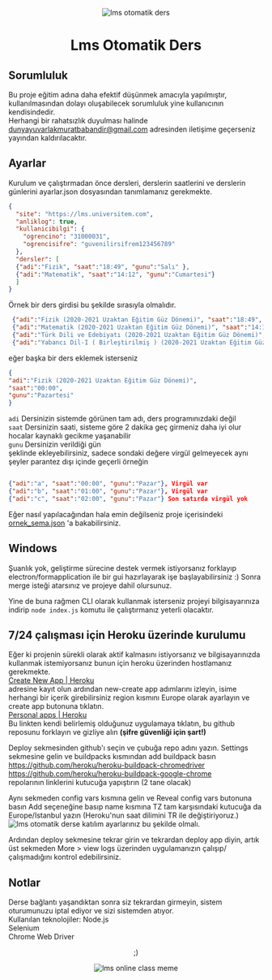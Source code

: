 <p align="center">
<p align="center" href="#">
 <img alt="lms otomatik ders" src="https://i.ibb.co/sjPG3ZV/Yeni-Proje.png">
</p>

<center ><h1>
Lms Otomatik Ders
</h1> </center>

## Sorumluluk
Bu proje eğitim adına daha efektif düşünmek amacıyla yapılmıştır, kullanılmasından dolayı oluşabilecek sorumluluk yine kullanıcının kendisindedir.
<br>Herhangi bir rahatsızlık duyulması halinde dunyayuvarlakmuratbabandir@gmail.com adresinden iletişime geçerseniz yayından kaldırılacaktır.

## Ayarlar

Kurulum ve çalıştırmadan önce dersleri, derslerin saatlerini ve derslerin günlerini ayarlar.json dosyasından tanımlamanız gerekmekte.
````json
{
  "site": "https://lms.universitem.com",
  "anliklog": true,
  "kullanicibilgi": {
    "ogrencino": "31000031",
    "ogrencisifre": "guvenilirsifrem123456789"
  },
  "dersler": [
  {"adi":"Fizik", "saat":"18:49", "gunu":"Salı" },
  {"adi":"Matematik", "saat":"14:12", "gunu":"Cumartesi"}
  ]
}

````

Örnek bir ders girdisi bu şekilde sırasıyla olmalıdır.
````json
 {"adi":"Fizik (2020-2021 Uzaktan Eğitim Güz Dönemi)", "saat":"18:49", "gunu":"Salı" },
 {"adi":"Matematik (2020-2021 Uzaktan Eğitim Güz Dönemi)", "saat":"14:12", "gunu":"Pazartesi"},
 {"adi":"Türk Dili ve Edebiyatı (2020-2021 Uzaktan Eğitim Güz Dönemi)", "saat":"14:12", "gunu":"Cumartesi"},
 {"adi":"Yabancı Dil-I ( Birleştirilmiş ) (2020-2021 Uzaktan Eğitim Güz Dönemi)"}

````

eğer başka bir ders eklemek isterseniz 
````json
{
"adi":"Fizik (2020-2021 Uzaktan Eğitim Güz Dönemi)", 
"saat":"00:00", 
"gunu":"Pazartesi" 
} 

````
```adi``` Dersinizin sistemde görünen tam adı, ders programınızdaki değil<br>
```saat``` Dersinizin saati, sisteme göre 2 dakika geç girmeniz daha iyi olur hocalar kaynaklı gecikme yaşanabilir<br>
```gunu``` Dersinizin verildiği gün<br>
şeklinde ekleyebilirsiniz, sadece sondaki değere virgül gelmeyecek aynı şeyler parantez dışı içinde geçerli örneğin<br>
````json

{"adi":"a", "saat":"00:00", "gunu":"Pazar"}, Virgül var
{"adi":"b", "saat":"01:00", "gunu":"Pazar"}, Virgül var
{"adi":"c", "saat":"02:00", "gunu":"Pazar"} Son satırda virgül yok
````
Eğer nasıl yapılacağından hala emin değilseniz proje içerisindeki [ornek_sema.json](https://google.com) 'a bakabilirsiniz.

## Windows 
Şuanlık yok, geliştirme sürecine destek vermek istiyorsanız forklayıp electron/formapplication ile bir gui hazırlayarak işe başlayabilirsiniz :) Sonra merge isteği atarsınız ve projeye dahil olursunuz.

Yine de buna rağmen CLI olarak kullanmak isterseniz projeyi bilgisayarınıza indirip `node index.js` komutu ile çalıştırmanız yeterli olacaktır. 


## 7/24 çalışması için Heroku üzerinde kurulumu

Eğer ki projenin sürekli olarak aktif kalmasını istiyorsanız ve bilgisayarınızda kullanmak istemiyorsanız bunun için heroku üzerinden hostlamanız gerekmekte.<br>
[Create New App | Heroku](https://dashboard.heroku.com/new-app)<br>
adresine kayıt olun ardından new-create app adımlarını izleyin, isime herhangi bir içerik girebilirsiniz region kısmını Europe olarak ayarlayın ve create app butonuna tıklatın.<br>
[Personal apps | Heroku](https://dashboard.heroku.com/apps)<br>
Bu linkten kendi belirlemiş olduğunuz uygulamaya tıklatın, bu github reposunu forklayın ve gizliye alın **(şifre güvenliği için şart!)** 

Deploy sekmesinden github'ı seçin ve çubuğa repo adını yazın. 
Settings sekmesine gelin ve buildpacks kısmından add buildpack basın<br>
https://github.com/heroku/heroku-buildpack-chromedriver <br>
https://github.com/heroku/heroku-buildpack-google-chrome <br>
repolarının linklerini kutucuğa yapıştırın (2 tane olacak)

Aynı sekmeden config vars kısmına gelin ve Reveal config vars butonuna basın 
Add seçeneğine basıp name kısmına TZ tam karşısındaki kutucuğa da Europe/Istanbul yazın (Heroku'nun saat dilimini TR ile değiştiriyoruz.)
![lms otomatik derse katılım](https://i.ibb.co/B4q9Zks/Ekran-Al-nt-s.png)
ayarlarınız bu şekilde olmalı.

Ardından deploy sekmesine tekrar girin ve tekrardan deploy app diyin, artık üst sekmeden More > view logs üzerinden uygulamanızın çalışıp/çalışmadığını kontrol edebilirsiniz.


## Notlar
Derse bağlantı yaşandıktan sonra siz tekrardan girmeyin, sistem oturumunuzu iptal ediyor ve sizi sistemden atıyor. <br>
Kullanılan teknolojiler: Node.js<br>Selenium<br>Chrome Web Driver<br>

<p align="center">;)</p>
<p align="center">
<img src="https://i.ibb.co/XSgGwc1/tumblr-8889736458387c9182f7c74fc0118e8e-f6b2fd11-640.png" alt="lms online class meme">
</p>
</p>
